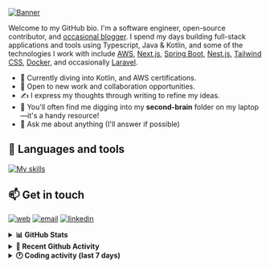 [![Banner](https://raw.githubusercontent.com/wilfriedago/wilfriedago/main/assets/1.png)][website]

Welcome to my GitHub bio. I'm a software engineer, open-source contributor, and [occasional blogger][blog]. I spend my days building full-stack applications and tools using Typescript, Java & Kotlin, and some of the technologies I work with include [AWS](https://aws.amazon.com/fr/), [Next.js](https://nextjs.org/), [Spring Boot](https://spring.io/projects/spring-boot), [Nest.js](https://nestjs.com/), [Tailwind CSS](https://github.com/tailwindlabs/tailwindcss), [Docker](https://www.docker.com/), and occasionally [Laravel](https://laravel.com/).

- 🔭 Currently diving into Kotlin, and AWS certifications.
- 👯 Open to new work and collaboration opportunities.
- ✍️ I express my thoughts through writing to refine my ideas.
- 🧠 You'll often find me digging into my **second-brain** folder on my laptop—it's a handy resource!
- 💬 Ask me about anything (I'll answer if possible)

## 🎨 Languages and tools

[![My skills](https://skillicons.dev/icons?i=typescript,js,nodejs,nest,java,kotlin,spring,python,fastapi,django,aws,docker,vscode,idea,tailwind&perline=15)](https://wilfriedago.dev/about#skills)

## 📫 Get in touch
[![web](https://img.shields.io/badge/WEBSITE-12100E?logo=google-earth&color=282A36)][website]
[![email](https://img.shields.io/badge/MAIL-12100E?logo=mailgun&color=282A36)][mail]
[![linkedin](https://img.shields.io/badge/LINKEDIN-12100E?logo=linkedin&color=282A36)][linkedin]


<details>
  <summary><b>📊 GitHub Stats</b></summary>
	<br/>
	<p align="left">
		<img width="49.5%" src="https://github-readme-stats.vercel.app/api?username=wilfriedago&show_icons=true&count_private=true&title_color=10b981&icon_color=10b981&theme=react&hide_border=true&rank_icon=github" />
		<img width="49.5%" src="https://streak-stats.demolab.com/?user=wilfriedago&hide_border=true&theme=react&ring=10b981&fire=fff&currStreakNum=fff&sideLabels=10b981&currStreakLabel=10b981&sideNums=fff" />
	</p>
</details>

<details>
  <summary><b>📅 Recent Github Activity</b></summary>
	<br>

<!--RECENT_ACTIVITY:last_update-->
Last Updated: Sunday, February 2nd, 2025, 4:15:52 AM
<!--RECENT_ACTIVITY:last_update_end-->

<!--RECENT_ACTIVITY:start-->
1. ⭐ Starred [block/goose](https://github.com/block/goose)<br>
2. ⭐ Starred [payloadcms/payload](https://github.com/payloadcms/payload)<br>
3. ⭐ Starred [QwenLM/Qwen2.5](https://github.com/QwenLM/Qwen2.5)<br>
4. ⬆️ Pushed 718 commit(s) to [wilfriedago/gitbutler](https://github.com/wilfriedago/gitbutler)<br>
5. ⭐ Starred [deepseek-ai/DeepSeek-R1](https://github.com/deepseek-ai/DeepSeek-R1)<br>
<!--RECENT_ACTIVITY:end-->
</details>

<details>
  <summary><b>🕐 Coding activity (last 7 days)</b></summary>
	<br>

<!--START_SECTION:waka-->

```python
Total Time: 35 hrs 34 mins

Java              21 hrs 32 mins  ███████████████░░░░░░░░░░   59.60 %
CSS               2 hrs 22 mins   █▓░░░░░░░░░░░░░░░░░░░░░░░   06.57 %
XML               1 hr 31 mins    █░░░░░░░░░░░░░░░░░░░░░░░░   04.22 %
JavaScript        1 hr 7 mins     ▓░░░░░░░░░░░░░░░░░░░░░░░░   03.13 %
TypeScript        48 mins         ▓░░░░░░░░░░░░░░░░░░░░░░░░   02.24 %
SQL               36 mins         ▒░░░░░░░░░░░░░░░░░░░░░░░░   01.70 %
Other             33 mins         ▒░░░░░░░░░░░░░░░░░░░░░░░░   01.55 %
```

<!--END_SECTION:waka-->
</details>

[website]: https://wilfriedago.dev
[linkedin]: https://linkedin.com/in/wilfriedago
[blog]: https://wilfriedago.dev/blog
[mail]: mailto:me@wilfriedago.dev
